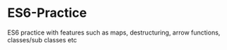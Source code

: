 # ES6-Practice
ES6 practice with features such as maps, destructuring, arrow functions, classes/sub classes etc 
